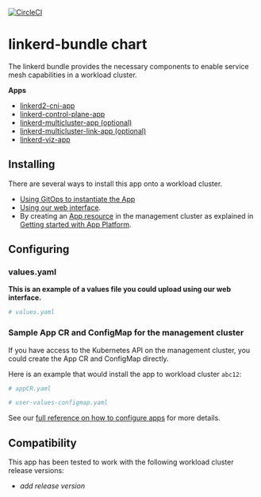 [![CircleCI](https://circleci.com/gh/giantswarm/linkerd-bundle.svg?style=shield)](https://circleci.com/gh/giantswarm/linkerd-bundle)

# linkerd-bundle chart

The linkerd bundle provides the necessary components to enable service mesh capabilities in a workload cluster.

**Apps**

- [linkerd2-cni-app](https://github.com/giantswarm/linkerd2-cni-app)
- [linkerd-control-plane-app](https://github.com/giantswarm/linkerd-control-plane-app)
- [linkerd-multicluster-app (optional)](https://github.com/giantswarm/linkerd-multicluster-app)
- [linkerd-multicluster-link-app (optional)](https://github.com/giantswarm/linkerd-multicluster-link-app)
- [linkerd-viz-app](https://github.com/giantswarm/linkerd-viz-app)

## Installing

There are several ways to install this app onto a workload cluster.

- [Using GitOps to instantiate the App](https://docs.giantswarm.io/advanced/gitops/#installing-managed-apps)
- [Using our web interface](https://docs.giantswarm.io/ui-api/web/app-platform/#installing-an-app).
- By creating an [App resource](https://docs.giantswarm.io/ui-api/management-api/crd/apps.application.giantswarm.io/) in the management cluster as explained in [Getting started with App Platform](https://docs.giantswarm.io/app-platform/getting-started/).

## Configuring

### values.yaml

**This is an example of a values file you could upload using our web interface.**

```yaml
# values.yaml

```

### Sample App CR and ConfigMap for the management cluster

If you have access to the Kubernetes API on the management cluster, you could create
the App CR and ConfigMap directly.

Here is an example that would install the app to
workload cluster `abc12`:

```yaml
# appCR.yaml

```

```yaml
# user-values-configmap.yaml

```

See our [full reference on how to configure apps](https://docs.giantswarm.io/app-platform/app-configuration/) for more details.

## Compatibility

This app has been tested to work with the following workload cluster release versions:

- _add release version_

